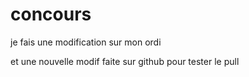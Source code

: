 # concours

je fais une modification sur mon ordi

et une nouvelle modif faite sur github  pour tester le pull
